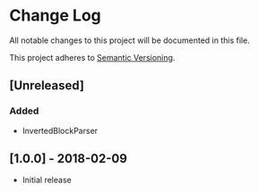 # Change Log
All notable changes to this project will be documented in this file.

This project adheres to [Semantic Versioning](http://semver.org/).

## [Unreleased]

### Added
- InvertedBlockParser

## [1.0.0] - 2018-02-09
- Initial release
